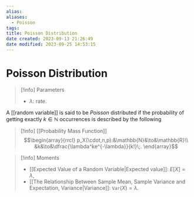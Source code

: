```yaml
---
alias: 
aliases:
  - Poisson
tags: 
title: Poisson Distribution
date created: 2023-09-13 21:26:49
date modified: 2023-09-25 14:53:15
---
```


# Poisson Distribution

> [!info] Parameters
> - $\lambda$: rate.

A [[random variable]] is said to be _Poisson_ distributed if the probability of getting exactly $k\in\mathbb{N}$ occurrences is described by the following

> [!info] [[Probability Mass Function]]
> $$\begin{array}{rrcl}
> p_X(\cdot,n,p):&\mathbb{N}&\to&\mathbb{R}\\
> &k&\to&\dfrac{\lambda^ke^{-\lambda}}{k!}\;.
> \end{array}$$

> [!info] Moments
> - [[Expected Value of a Random Variable|Expected value]]: $E[X]=\lambda$,
> - [[The Relationship Between Sample Mean, Sample Variance and Expectation, Variance|Variance]]: $\texttt{Var}(X)=\lambda$.
